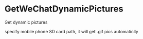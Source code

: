 # GetWeChatDynamicPictures
Get dynamic pictures

specify mobile phone SD card path, it will get .gif pics automaticlly
